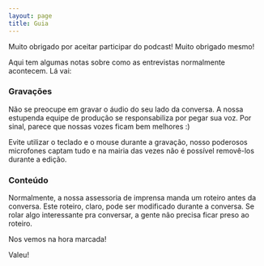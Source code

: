 ```yaml
---
layout: page
title: Guia
---
```


Muito obrigado por aceitar participar do podcast! Muito obrigado mesmo!

Aqui tem algumas notas sobre como as entrevistas normalmente acontecem. Lá vai:

### Gravações

Não se preocupe em gravar o áudio do seu lado da conversa. A nossa estupenda
equipe de produção se responsabiliza por pegar sua voz. Por sinal, parece que
nossas vozes ficam bem melhores :)

Evite utilizar o teclado e o mouse durante a gravação, nosso poderosos
microfones captam tudo e na mairia das vezes não é possível removê-los durante
a edição.

### Conteúdo

Normalmente, a nossa assessoria de imprensa manda um roteiro antes da conversa.
Este roteiro, claro, pode ser modificado durante a conversa. Se rolar algo
interessante pra conversar, a gente não precisa ficar preso ao roteiro.

Nos vemos na hora marcada!

Valeu!
